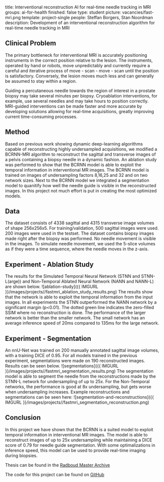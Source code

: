 title: Interventional reconstruction AI for real-time needle tracking in MRI
groups: ai-for-health
finished: false 
type: student
picture: vacancies/fast-mri.png
template: project-single
people: Steffan Borgers, Stan Noordman
description: Development of an interventional reconstruction algorithm for real-time needle tracking in MRI


## Clinical Problem
The primary bottleneck for interventional MRI is accurately positioning instruments in the correct position relative to the lesion. The instruments, operated by hand or robots, move unpredictably and currently require a careful and iterative process of move - scan - move - scan until the position is satisfactory. Conversely, the lesion moves much less and can generally be assumed to stay within a region.

Guiding a percutaneous needle towards the region of interest in a prostate biopsy may take several minutes per biopsy. Cryoablation interventions, for example, use several needles and may take hours to position correctly. MRI-guided interventions can be made faster and more accurate by developing solutions allowing for real-time acquisitions, greatly improving current time-consuming processes.

## Method
Based on previous work showing dynamic deep-learning algorithms capable of reconstructing highly undersampled acquisitions, we modified a BCRNN-MRI algorithm to reconstruct the sagittal and transverse images of a pelvis containing a biopsy needle in a dynamic fashion. An ablation study was performed to show that the BCRNN model is able to exploit the temporal information in interventional MR images. The BCRNN model is trained on images of undersampling factors 8,16,25 and 32 and on two network sizes. Next to the BCRNN model we integrated a segmentation model to quanitify how well the needle guide is visible in the reconstructed images.
In this project not much effort is put in creating the most optimized models.

## Data
The dataset consists of 4338 sagittal and 4315 transverse image volumes of shape 256x256x5.
For training/validation, 500 sagittal images were used. 200 images were used in the testset. The dataset contains biopsy images made right after the biopsy was performed. No needle movement is visible in the images. To simulate needle movement, we used the 5-slice volumes as if they were a time sequence, where the needle moves in the z-axis.

## Experiment - Ablation Study
The results for the Simulated Temporal Neural Network (STNN and STNN-L(arge)) and Non-Temporal Ablated Neural Network (NANN and NANN-L) are shown below.
![ablation-study]({{ IMGURL }}/images/projects//fastmri_ablation_study_results.png)
The results show that the network is able to exploit the temporal information from the input images. In all experiments the STNN outperformed the NANN network by a significant margin (p<0.01). The dotted green line indicates the zero-filled SSIM where no reconstruction is done. The performance of the larger network is better than the smaller network. The small network has an average inference speed of 20ms compared to 135ms for the large network. 

## Experiment - Segmentation
An nnU-Net was trained on 200 manually annotated sagittal image volumes, with a training DICE of 0.95. For all models trained in the previous experiment, segmentations were made on 190 reconstructed images. Results can be seen below.
![segmentations]({{ IMGURL }}/images/projects//fastmri_segmentation_results.png)
The segmentation model is able to segment the needle from the reconstructions made by the STNN-L network for undersampling of up to 25x. For the Non-Temporal networks, the performance is good at 8x undersampling, but gets worse when undersampling increases.
Example reconstructions and segmentations can be seen here:
![segmentation-and-reconstructions]({{ IMGURL }}/images/projects//fastmri_segmentation_reconstruction.png)

## Conclusion
In this project we have shown that the BCRNN is a suited model to exploit temporal information in interventional MR images. The model is able to reconstruct images of up to 25x undersampling while maintaining a DICE score of 0.79 for needle guide segmentation. With some optimalizations in inference speed, this model can be used to provide real-time imaging during biopsies. 

Thesis can be found in the [Radboud Master Archive](https://www.ru.nl/icis/education/master-thesis/vm/theses-archive/) 

The code for this project can be found on [GitHub](https://github.com/DIAGNijmegen/FastIMRI-ReconAI)
